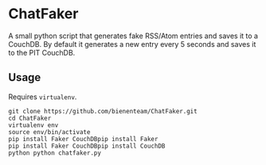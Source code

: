 # ChatFaker
A small python script that generates fake RSS/Atom entries and saves it to a CouchDB.
By default it generates a new entry every 5 seconds and saves it to the PIT CouchDB.

## Usage
Requires `virtualenv`.

```
git clone https://github.com/bienenteam/ChatFaker.git
cd ChatFaker
virtualenv env
source env/bin/activate
pip install Faker CouchDBpip install Faker
pip install Faker CouchDBpip install CouchDB
python python chatfaker.py
```
